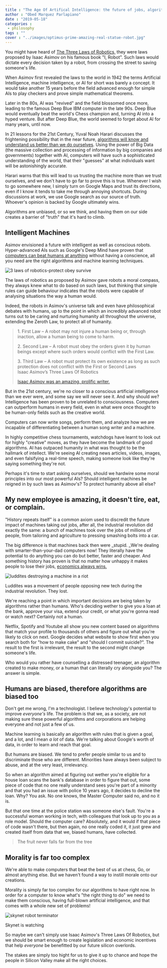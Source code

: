 ```yaml
---
title : "The Age Of Artifical Intelligence: the future of jobs, algorithms and morality."
author : "Obed Marquez Parlapiano"
date : "2019-05-18"
categories : 
 - philosophy
tags : ""
cover : "../images/optimus-prime-amazing-real-statue-robot.jpg"
---
```


You might have heard of [The Three Laws of Robotics,](https://obedparla.com/books/thoughts-on-i-robot-by-isaac-asimov/) they were laws proposed by Isaac Asimov on his famous book "I, Robot". Such laws would dictate every decision taken by a robot, from crossing the street to saving someone's life.

When Asimov first revealed the laws to the world in 1942 the terms Artificial Intelligence, machine intelligence, or AI for short was barely a concept. It would take another 15 years before the field advanced enough for simple AIs to play checkers and prove simple mathematical theorems.

Later in the 80s, AI was "revived" and the field blossomed once more, leading to the famous Deep Blue IBM computer in the late 90s. Deep Blue would eventually beat the world's Chess champion and, turning AI into a hyped venture. But after Deep Blue, the world seemed to forget about AI for many years, until now.

In 21 lessons for the 21st Century, Yuval Noah Harari discusses the frightening possibility that in the near future, [algorithms will know and understand us better than we do ourselves](https://obedparla.com/books/highlights/best-quotes-21-lessons-21st-century/#3). Using the power of Big Data (the massive collection and processing of information by big companies and governments) together with AI, computers will have such a sophisticated understanding of the world, that their "guesses" at what individuals want will be astonishingly accurate.

Harari warns that this will lead to us trusting the machine more than we trust ourselves, and we don't have to go far to prove this is true. Whenever I wish to go somewhere new, I simply turn on Google Maps and trust its directions, even if I know it tends to take me through annoying shortcuts. During discussions at work, we use Google search as our source of truth. Whoever's opinion is backed by Google ultimately wins.

Algorithms are unbiased, or so we think, and having them on our side creates a barrier of "truth" that it's hard to climb.

## Intelligent Machines

Asimov envisioned a future with intelligent as well as conscious robots. Hyper-advanced AIs such as Google's Deep Mind have proven that [computers can beat humans at anything](https://www.newscientist.com/article/2132086-deepminds-ai-beats-worlds-best-go-player-in-latest-face-off/) without having a conscience, all you need are the right algorithms and machine learning techniques.

![3 laws of robotics-protect obey survive](../images/3-laws-of-robotics-protect-obey-survive.png)

The laws of robotics as proposed by Asimov gave robots a moral compass, they always knew what to do based on such laws, but thinking that simple rules can guide behaviour indicates that the robots were capable of analysing situations the way a human would.

Indeed, the robots in Asimov's universe talk and even have philosophical debates with humans, up to the point in which an incredibly advanced robot turns out to be caring and nurturing humanity all throughout the universe, extending the Zeroth Law, to protect all of humanity.

> 1\. First Law – A robot may not injure a human being or, through inaction, allow a human being to come to harm.
> 
>   
> 2\. Second Law – A robot must obey the orders given it by human beings except where such orders would conflict with the First Law.
> 
>   
> 3\. Third Law – A robot must protect its own existence as long as such protection does not conflict with the First or Second Laws  
> Isaac Asimov’s Three Laws Of Robotics
> 
> [Isaac Asimov was an amazing, prolific writer.](https://obedparla.com/books/isaac-asimov-the-quintessential-writer/)

But in the 21st century, we're no closer to a conscious artificial intelligence than we ever were, and some say we will never see it. And why should we? Intelligence has been proven to be unrelated to consciousness. Computers can outperform humans in every field, even in what were once thought to be human-only fields such as the creative world.

Computers can now write songs, perform them, and analyze how we are incapable of differentiating between a human song writer and a machine.

In highly competitive chess tournaments, watchdogs have learnt to look out for highly "creative" moves, as they have become the landmark of good algorithms. AI has outpaced humanity in what was thought to be the hallmark of intellect. We're seeing AI creating news articles, videos, images, and even falsifying a real-time speech, making someone look like they're saying something they're not.

Perhaps it's time to start asking ourselves, should we hardwire some moral principles into our most powerful AIs? Should intelligent machines be reigned in by such laws as Asimov's? To protect humanity above all else?

## My new employee is amazing, it doesn't tire, eat, or complain.

"History repeats itself" is a common axiom used to discredit the future impact of machines taking out jobs, after all, the industrial revolution did exactly the same: a bunch of machines took over the jobs of millions of people, from tailoring and agriculture to pressing smashing bolts into a car.

The big difference is that machines back then were _stupid. _We're dealing with smarter-than-your-dad computers now! They literally have the potential to do anything you can do but better, faster and cheaper. And something history has proven is that no matter how unhappy it makes people to lose their jobs, [economics always wins.](https://www.history.com/news/industrial-revolution-luddites-workers)

![luddites destroying a machine in a riot](../images/luddites-destroying-a-machine-in-a-riot-1024x538.jpg)

Luddites was a movement of people opposing new tech during the industrial revolution. They lost.

We're reaching a point in which important decisions are being taken by algorithms rather than humans. Who's deciding wether to give you a loan at the bank, approve your visa, extend your credit, or what you're gonna read or watch next? Certainly not a human.

Netflix, Spotify and Youtube all show you new content based on algorithms that match your profile to thousands of others and figure out what you're likely to click on next. Google decides what website to show first when you search both for "how to make cake" and "should I commit suicide?". The result to the first is irrelevant, the result to the second might change someone's life.

Who would you rather have counselling a distressed teenager, an algorithm created to make money, or a human that can literally cry alongside you? The answer is simple.

## Humans are biased, therefore algorithms are biased too

Don't get me wrong, I'm a technologist. I believe technology's potential to improve _everyone's_ life. The problem is that we, as a society, are not making sure these powerful algorithms and corporations are helping everyone and not just a few of us.

Machine learning is basically an algorithm with rules that is given a goal, and a lot, and I mean _a lot_ of data. We're talking about Google's worth of data, in order to learn and reach that goal.

But humans are biased. We tend to prefer people similar to us and to discriminate those who are different. Minorities have always been subject to abuse, and at the very least, irrelevancy.

So when an algorithm aimed at figuring out wether you're eligible for a house loan scans the bank's database in order to figure that out, some piece of code that no one really understand sees you're part of a minority and that you had an issue with police 10 years ago, it decides to decline the loan. Why? You ask. No one knows, the Master Computer said no, and no it is.

But that one time at the police station was someone else's fault. You're a successful woman working in tech, with colleagues that look up to you as a role model. Should the computer care? Absolutely, and it would if that piece of code wasn't there, but then again, no one really coded it, it just grew and created itself from data that we, biased humans, have collected.

> The fruit never falls far from the tree

## Morality is far too complex

We're able to make computers that beat the best of us at chess, Go, or almost anything else. But we haven't found a way to instill morale onto our creations.

Morality is simply far too complex for our algorithms to have right now. In order for a computer to know what's "the right thing to do" we need to make them conscious, having full-blown artificial intelligence, and that comes with a whole new set of problems!

![skynet robot terminator](../images/skynet-robot-terminator-1024x576.jpg)

Skynet is watching  
  

So maybe we can't simply use Isaac Asimov's Three Laws Of Robotics, but we should be smart enough to create legislation and economic incentives that help _everyone_ be benefitted by our future silicon overlords.

The stakes are simply too hight for us to give it up to chance and hope the people in Silicon Valley make all the right choices.
